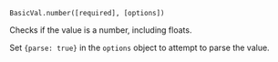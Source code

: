 ```BasicVal.number([required], [options])```

Checks if the value is a number, including floats.

Set ```{parse: true}``` in the ```options``` object to attempt to parse the value.